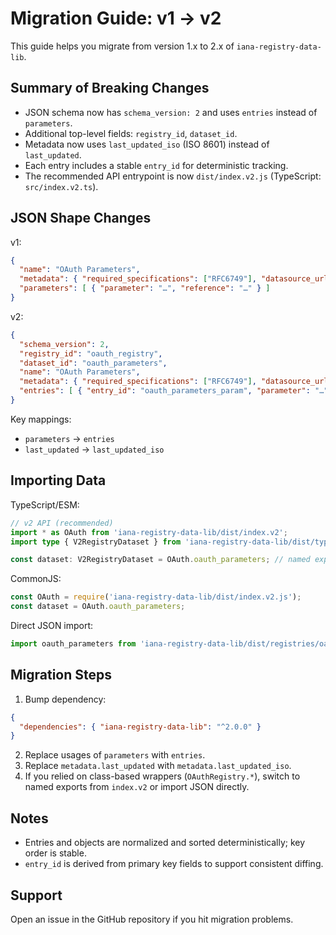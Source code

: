 # Migration Guide: v1 → v2

This guide helps you migrate from version 1.x to 2.x of `iana-registry-data-lib`.

## Summary of Breaking Changes

- JSON schema now has `schema_version: 2` and uses `entries` instead of `parameters`.
- Additional top-level fields: `registry_id`, `dataset_id`.
- Metadata now uses `last_updated_iso` (ISO 8601) instead of `last_updated`.
- Each entry includes a stable `entry_id` for deterministic tracking.
- The recommended API entrypoint is now `dist/index.v2.js` (TypeScript: `src/index.v2.ts`).

## JSON Shape Changes

v1:
```json
{
  "name": "OAuth Parameters",
  "metadata": { "required_specifications": ["RFC6749"], "datasource_url": "…", "last_updated": "…" },
  "parameters": [ { "parameter": "…", "reference": "…" } ]
}
```

v2:
```json
{
  "schema_version": 2,
  "registry_id": "oauth_registry",
  "dataset_id": "oauth_parameters",
  "name": "OAuth Parameters",
  "metadata": { "required_specifications": ["RFC6749"], "datasource_url": "…", "last_updated_iso": "…" },
  "entries": [ { "entry_id": "oauth_parameters_param", "parameter": "…", "reference": "…" } ]
}
```

Key mappings:
- `parameters` → `entries`
- `last_updated` → `last_updated_iso`

## Importing Data

TypeScript/ESM:
```ts
// v2 API (recommended)
import * as OAuth from 'iana-registry-data-lib/dist/index.v2';
import type { V2RegistryDataset } from 'iana-registry-data-lib/dist/types.v2';

const dataset: V2RegistryDataset = OAuth.oauth_parameters; // named exports per dataset
```

CommonJS:
```js
const OAuth = require('iana-registry-data-lib/dist/index.v2.js');
const dataset = OAuth.oauth_parameters;
```

Direct JSON import:
```ts
import oauth_parameters from 'iana-registry-data-lib/dist/registries/oauth_registry/oauth_parameters.json';
```

## Migration Steps

1. Bump dependency:
```json
{
  "dependencies": { "iana-registry-data-lib": "^2.0.0" }
}
```
2. Replace usages of `parameters` with `entries`.
3. Replace `metadata.last_updated` with `metadata.last_updated_iso`.
4. If you relied on class-based wrappers (`OAuthRegistry.*`), switch to named exports from `index.v2` or import JSON directly.

## Notes

- Entries and objects are normalized and sorted deterministically; key order is stable.
- `entry_id` is derived from primary key fields to support consistent diffing.

## Support

Open an issue in the GitHub repository if you hit migration problems.
